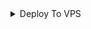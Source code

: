 

<details><summary>Deploy To VPS</summary>
<p>
<pre>
git clone https://github.com/Visionx-x/Mo && cd Mo 
&& pip3 install -U -r requirements.txt && python3 bot.py
</pre>
</p>
</details>
